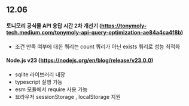 ## 12.06

#### 토니모리 공식몰 API 응답 시간 2차 개선기 (https://tonymoly-tech.medium.com/tonymoly-api-query-optimization-ae84a4ca4f8b)

- 조건 만족 여부에 대한 쿼리는 count 쿼리가 아닌 exists 쿼리로 성능 최적화

#### Node.js v23 (https://nodejs.org/en/blog/release/v23.0.0)

- sqlite 라이브러리 내장
- typescript 실행 가능
- esm 모듈에서 require 사용 가능
- 브라우저 sessionStorage , localStorage 지원
